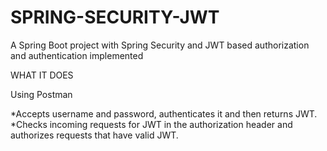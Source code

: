 # SPRING-SECURITY-JWT

A Spring Boot project with Spring Security and JWT based authorization and authentication implemented 

WHAT IT DOES 

  Using Postman
  
  *Accepts username and password, authenticates it and then returns JWT.
  *Checks incoming requests for JWT in the authorization header and authorizes requests that have valid JWT.

